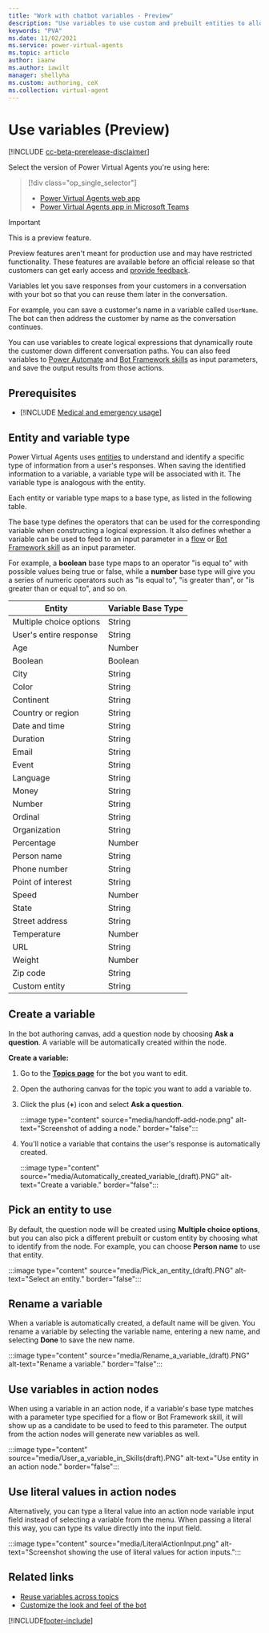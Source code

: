 ```yaml
---
title: "Work with chatbot variables - Preview"
description: "Use variables to use custom and prebuilt entities to allow for customized conversations in your bot."
keywords: "PVA"
ms.date: 11/02/2021
ms.service: power-virtual-agents
ms.topic: article
author: iaanw
ms.author: iawilt
manager: shellyha
ms.custom: authoring, ceX
ms.collection: virtual-agent
---
```


# Use variables (Preview)

[!INCLUDE [cc-beta-prerelease-disclaimer](includes/cc-beta-prerelease-disclaimer.md)]

Select the version of Power Virtual Agents you're using here:

> [!div class="op_single_selector"]
>
> - [Power Virtual Agents web app](authoring-variables.md)
> - [Power Virtual Agents app in Microsoft Teams](teams/authoring-variables-teams.md)

> [!IMPORTANT]
> This is a preview feature.
>
> Preview features aren't meant for production use and may have restricted functionality. These features are available before an official release so that customers can get early access and [provide feedback](https://powerusers.microsoft.com/t5/Forums/ct-p/pva_forums).

Variables let you save responses from your customers in a conversation with your bot so that you can reuse them later in the conversation.

For example, you can save a customer's name in a variable called `UserName`. The bot can then address the customer by name as the conversation continues.

You can use variables to create logical expressions that dynamically route the customer down different conversation paths. You can also feed variables to [Power Automate](advanced-flow.md) and [Bot Framework skills](/azure/bot-service/bot-builder-skills-overview?view=azure-bot-service-4.0&preserve-view=true) as input parameters, and save the output results from those actions.  

## Prerequisites

- [!INCLUDE [Medical and emergency usage](includes/pva-usage-limitations.md)]

## Entity and variable type

Power Virtual Agents uses [entities](advanced-entities-slot-filling.md) to understand and identify a specific type of information from a user's responses. When saving the identified information to a variable, a variable type will be associated with it. The variable type is analogous with the entity.

Each entity or variable type maps to a base type, as listed in the following table.

The base type defines the operators that can be used for the corresponding variable when constructing a logical expression. It also defines whether a variable can be used to feed to an input parameter in a [flow](advanced-flow.md) or [Bot Framework skill](/azure/bot-service/bot-builder-skills-overview?view=azure-bot-service-4.0&preserve-view=true) as an input parameter.

For example, a **boolean** base type maps to an operator "is equal to" with possible values being true or false, while a **number** base type will give you a series of numeric operators such as "is equal to", "is greater than", or "is greater than or equal to", and so on.

 Entity | Variable Base Type
 ---|---
 Multiple choice options | String
 User's entire response | String
 Age | Number
 Boolean | Boolean
 City | String
 Color | String
 Continent | String
 Country or region | String
 Date and time | String
 Duration | String
 Email | String
 Event | String
 Language | String
 Money | String
 Number | String
 Ordinal | String
 Organization | String
 Percentage | Number
 Person name | String
 Phone number | String
 Point of interest | String
 Speed | Number
 State | String
 Street address | String
 Temperature | Number
 URL | String
 Weight | Number
 Zip code | String
 Custom entity | String

## Create a variable

In the bot authoring canvas, add a question node by choosing **Ask a question**. A variable will be automatically created within the node.

**Create a variable:**

1. Go to the [**Topics page**](./authoring-create-edit-topics.md) for the bot you want to edit.

1. Open the authoring canvas for the topic you want to add a variable to.

1. Click the plus (**+**) icon and select **Ask a question**.

   :::image type="content" source="media/handoff-add-node.png" alt-text="Screenshot of adding a node." border="false":::

1. You'll notice a variable that contains the user's response is automatically created.

   :::image type="content" source="media/Automatically_created_variable_(draft).PNG" alt-text="Create a variable." border="false":::

## Pick an entity to use

By default, the question node will be created using **Multiple choice options**, but you can also pick a different prebuilt or custom entity by choosing what to identify from the node. For example, you can choose **Person name** to use that entity.

:::image type="content" source="media/Pick_an_entity_(draft).PNG" alt-text="Select an entity." border="false":::

## Rename a variable

When a variable is automatically created, a default name will be given. You rename a variable by selecting the variable name, entering a new name, and selecting **Done** to save the new name.

:::image type="content" source="media/Rename_a_variable_(draft).PNG" alt-text="Rename a variable." border="false":::

## Use variables in action nodes

When using a variable in an action node, if a variable's base type matches with a parameter type specified for a flow or Bot Framework skill, it will show up as a candidate to be used to feed to this parameter. The output from the action nodes will generate new variables as well.  

:::image type="content" source="media/User_a_variable_in_Skills(draft).PNG" alt-text="Use entity in an action node." border="false":::

## Use literal values in action nodes

Alternatively, you can type a literal value into an action node variable input field instead of selecting a variable from the menu. When passing a literal this way, you can type its value directly into the input field.

:::image type="content" source="media/LiteralActionInput.png" alt-text="Screenshot showing the use of literal values for action inputs.":::

## Related links

- [Reuse variables across topics](authoring-variables-bot.md)
- [Customize the look and feel of the bot](customize-default-canvas.md)

[!INCLUDE[footer-include](includes/footer-banner.md)]
